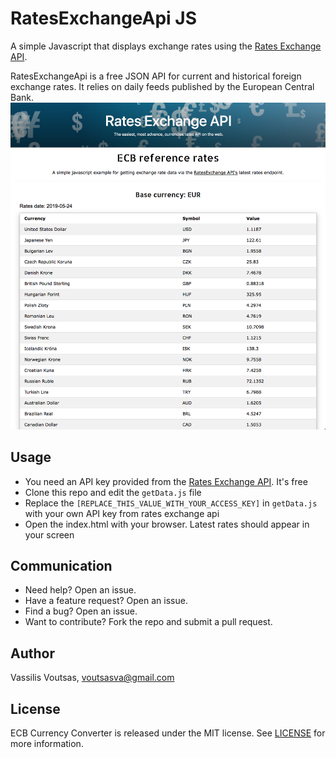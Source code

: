 # RatesExchangeApi JS

A simple Javascript that displays exchange rates using the [Rates Exchange API](https://ratesexchange.eu).

RatesExchangeApi is a free JSON API for current and historical foreign exchange rates. It relies on daily feeds published by the European Central Bank.
![Demo](assets/Demo.png)

## Usage
- You need an API key provided from the [Rates Exchange API](https://ratesexchange.eu/). It's free
- Clone this repo and edit the `getData.js` file
- Replace the `[REPLACE_THIS_VALUE_WITH_YOUR_ACCESS_KEY]` in `getData.js` with your own API key from rates exchange api
- Open the index.html with your browser. Latest rates should appear in your screen

## Communication

- Need help? Open an issue.
- Have a feature request? Open an issue.
- Find a bug? Open an issue.
- Want to contribute? Fork the repo and submit a pull request.

## Author

Vassilis Voutsas, voutsasva@gmail.com

## License

ECB Currency Converter is released under the MIT license. See [LICENSE](https://github.com/voutsasva/RatesExchangeApi_iOS/blob/master/LICENSE) for more information.
